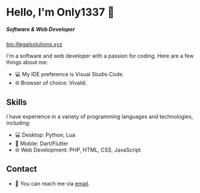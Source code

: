 # Hello, I'm Only1337 👋
##### Software & Web Developer
[bio.illegalsolutions.xyz](https://bio.illegalsolutions.xyz)

I'm a software and web developer with a passion for coding. Here are a few things about me:

- 💻 My IDE preference is Visual Studio Code.
- 🌐 Browser of choice: Vivaldi.

## Skills

I have experience in a variety of programming languages and technologies, including:

- 💻 Desktop: Python, Lua
- 📱 Mobile: Dart/Flutter
- 🌐 Web Development: PHP, HTML, CSS, JavaScript


## Contact

- 📧 You can reach me via [email](mailto:contact.only1337.9cl7p@slmail.me).



 

<!-- ### Hi there 👋 -->

<!--
**Only1337/Only1337** is a ✨ _special_ ✨ repository because its `README.md` (this file) appears on your GitHub profile.

Here are some ideas to get you started:

- 🔭 I’m currently working on ...
- 🌱 I’m currently learning ...
- 👯 I’m looking to collaborate on ...
- 🤔 I’m looking for help with ...
- 💬 Ask me about ...
- 📫 How to reach me: ...
- 😄 Pronouns: ...
- ⚡ Fun fact: ...
-->
